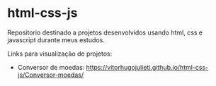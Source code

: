 # html-css-js
 Repositorio destinado a projetos desenvolvidos usando html, css e javascript durante meus estudos.

Links para visualização de projetos:
- Conversor de moedas: https://vitorhugojulieti.github.io/html-css-js/Conversor-moedas/
